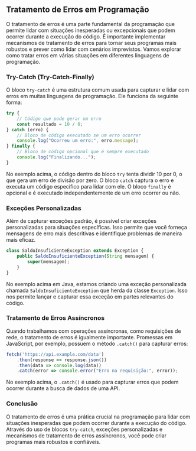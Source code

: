 ## Tratamento de Erros em Programação

O tratamento de erros é uma parte fundamental da programação que permite lidar com situações inesperadas ou excepcionais que podem ocorrer durante a execução do código. É importante implementar mecanismos de tratamento de erros para tornar seus programas mais robustos e prever como lidar com cenários imprevistos. Vamos explorar como tratar erros em várias situações em diferentes linguagens de programação.

### Try-Catch (Try-Catch-Finally)

O bloco `try-catch` é uma estrutura comum usada para capturar e lidar com erros em muitas linguagens de programação. Ele funciona da seguinte forma:

```javascript
try {
    // Código que pode gerar um erro
    const resultado = 10 / 0;
} catch (erro) {
    // Bloco de código executado se um erro ocorrer
    console.log("Ocorreu um erro:", erro.message);
} finally {
    // Bloco de código opcional que é sempre executado
    console.log("Finalizando...");
}
```

No exemplo acima, o código dentro do bloco `try` tenta dividir 10 por 0, o que gera um erro de divisão por zero. O bloco `catch` captura o erro e executa um código específico para lidar com ele. O bloco `finally` é opcional e é executado independentemente de um erro ocorrer ou não.

### Exceções Personalizadas

Além de capturar exceções padrão, é possível criar exceções personalizadas para situações específicas. Isso permite que você forneça mensagens de erro mais descritivas e identifique problemas de maneira mais eficaz.

```javascript
class SaldoInsuficienteException extends Exception {
    public SaldoInsuficienteException(String mensagem) {
        super(mensagem);
    }
}
```

No exemplo acima em Java, estamos criando uma exceção personalizada chamada `SaldoInsuficienteException` que herda da classe `Exception`. Isso nos permite lançar e capturar essa exceção em partes relevantes do código.

### Tratamento de Erros Assíncronos

Quando trabalhamos com operações assíncronas, como requisições de rede, o tratamento de erros é igualmente importante. Promessas em JavaScript, por exemplo, possuem o método `.catch()` para capturar erros:

```javascript
fetch('https://api.example.com/data')
    .then(response => response.json())
    .then(data => console.log(data))
    .catch(error => console.error("Erro na requisição:", error));
```

No exemplo acima, o `.catch()` é usado para capturar erros que podem ocorrer durante a busca de dados de uma API.

### Conclusão

O tratamento de erros é uma prática crucial na programação para lidar com situações inesperadas que podem ocorrer durante a execução do código. Através do uso de blocos `try-catch`, exceções personalizadas e mecanismos de tratamento de erros assíncronos, você pode criar programas mais robustos e confiáveis.